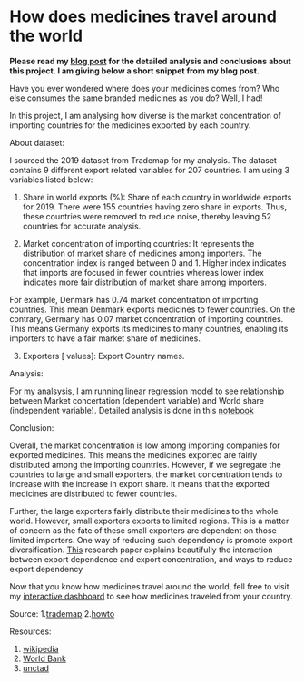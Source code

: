 # How does medicines travel around the world

**Please read my [blog post](https://medium.com/@soniyajain_40637/how-medicines-travel-around-the-world-e797afd0c17b) for the detailed analysis and conclusions about this project. I am giving below a short snippet from my blog post.**

Have you ever wondered where does your medicines comes from? Who else consumes the same branded medicines as you do? Well, I had!  

In this project, I am analysing how diverse is the market concentration of importing countries for the medicines exported by each country. 

About dataset:

I sourced the 2019 dataset from Trademap for my analysis. The dataset contains 9 different export related variables for 207 countries.  I am using 3 variables listed below:

1.	Share in world exports (%): Share of each country in worldwide exports for 2019. There were 155 countries having zero share in exports. Thus, these countries were removed to reduce noise, thereby leaving 52 countries for accurate analysis.

2.	Market concentration of importing countries: It represents the distribution of market share of medicines among importers. The concentration index is ranged between 0 and 1. Higher index indicates that imports are focused in fewer countries whereas lower index indicates more fair distribution of market share among importers. 

For example, Denmark has 0.74 market concentration of importing countries. This mean Denmark exports medicines to fewer countries. On the contrary, Germany has 0.07 market concentration of importing countries. This means Germany exports its medicines to many countries, enabling its importers to have a fair market share of medicines.

3.	Exporters [ values]: Export Country names.

Analysis:

For my analsysis, I am running linear regression model to see relationship between Market concertation (dependent variable) and World share (independent variable). Detailed analysis is done in this [notebook](https://github.com/jainsoniya/How-does-medicines-travel-around-the-world/blob/master/data_preprocessing_and_analysis.ipynb)

Conclusion:

Overall, the market concentration is low among importing companies for exported medicines. This means the medicines exported are fairly distributed among the importing countries. However, if we segregate the countries to large and small exporters, the market concentration tends to increase with the increase in export share. It means that the exported medicines are distributed to fewer countries.

Further, the large exporters fairly distribute their medicines to the whole world. However, small exporters exports to limited regions. This is a matter of concern as the fate of these small exporters are dependent on those limited importers. One way of reducing such dependency is promote export diversification. [This](https://www.undp.org/content/dam/undp/library/Poverty%20Reduction/Inclusive%20development/Towards%20Human%20Resilience/Towards_SustainingMDGProgress_Chapter1.pdf) research paper explains beautifully the interaction between export dependence and export concentration, and ways to reduce export dependency

Now that you know how medicines travel around the world, fell free to visit my [interactive dashboard](https://public.tableau.com/profile/soniya4758#!/vizhome/Wheredoesyourmedicinecomesfrom/Dashboard2) to see how medicines traveled from your country.

Source:
1.[trademap](https://www.trademap.org/Country_SelProduct.aspxnvpm=1%7c%7c%7c%7c%7cTOTAL%7c%7c%7c2%7c1%7c1%7c2%7c1%7c%7c2%7c1%7c)
2.[howto](https://howmuch.net/articles/world-map-of-drug-exports-2016)

Resources:
1. [wikipedia](https://en.wikipedia.org/wiki/Market_concentration)
2. [World Bank](https://datacatalog.worldbank.org/import-product-concentration-index)
3. [unctad](https://unctadstat.unctad.org/EN/IndicatorsExplained.html)
